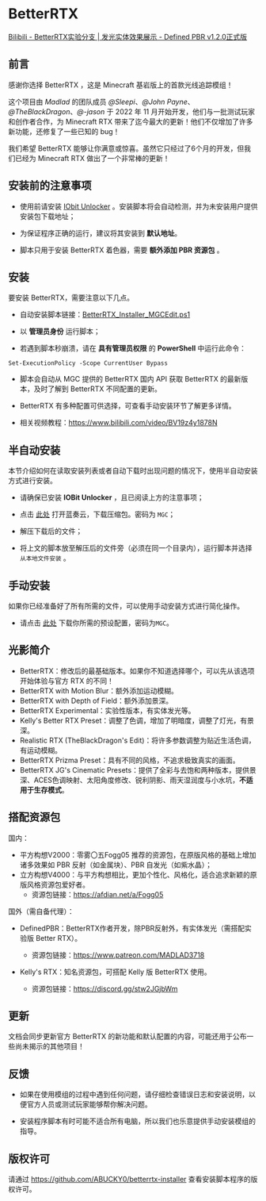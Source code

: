 # BetterRTX

<primary-label ref="manual"/>

<secondary-label ref="bedoc"/>
<secondary-label ref="moddoc"/>

[Bilibili - BetterRTX实验分支 | 发光实体效果展示 - Defined PBR v1.2.0正式版](https://b23.tv/BV1Z94y1H74o)

[//]: # (<procedure title="Bilibili 演示视频" collapsible="true">)

[//]: # (<iframe src="//player.bilibili.com/player.html?aid=375588815&bvid=BV1so4y1m7U5&cid=339262048&page=1" scrolling="no" border="0" frameborder="no" framespacing="0" allowfullscreen="true"/>)

[//]: # (</procedure>)

<!--如果将来 Writerside 支持了 <iframe/> 再取消上面的注释-->

## 前言

感谢你选择 BetterRTX ，这是 Minecraft 基岩版上的首款光线追踪模组！

这个项目由 _Madlad_ 的团队成员 _@Sleepi_、_@John Payne_、_@TheBlackDragon_、_@-jason_ 于 2022 年 11 月开始开发，他们与一批测试玩家和创作者合作，为 Minecraft RTX 带来了迄今最大的更新！他们不仅增加了许多新功能，还修复了一些已知的 bug！

我们希望 BetterRTX 能够让你满意或惊喜。虽然它只经过了6个月的开发，但我们已经为 Minecraft RTX 做出了一个非常棒的更新！

## 安装前的注意事项

- 使用前请安装 [IObit Unlocker](https://www.iobit.com/en/iobit-unlocker.php) 。安装脚本将会自动检测，并为未安装用户提供安装包下载地址；

- 为保证程序正确的运行，建议将其安装到 **默认地址**。

- 脚本只用于安装 BetterRTX 着色器，需要 **额外添加 PBR 资源包** 。

## 安装

要安装 BetterRTX，需要注意以下几点。

- 自动安装脚本链接：[BetterRTX_Installer_MGCEdit.ps1](https://bbrtx.minegraph.cn/BetterRTX_Installer_MGCEdit.ps1)

- 以 **管理员身份** 运行脚本；

- 若遇到脚本秒崩溃，请在 **具有管理员权限** 的 **PowerShell** 中运行此命令：

```Shell
Set-ExecutionPolicy -Scope CurrentUser Bypass
```

- 脚本会自动从 MGC 提供的 BetterRTX 国内 API 获取 BetterRTX 的最新版本，及时了解到 BetterRTX 不同配置的更新。

- BetterRTX 有多种配置可供选择，可查看手动安装环节了解更多详情。

- 相关视频教程：<https://www.bilibili.com/video/BV19z4y1878N>

## 半自动安装

本节介绍如何在读取安装列表或者自动下载时出现问题的情况下，使用半自动安装方式进行安装。

- 请确保已安装 **IOBit Unlocker** ，且已阅读上方的注意事项；

- 点击 [此处](https://gxm13.lanzoub.com/b07v2jw2j) 打开蓝奏云，下载压缩包。密码为 `MGC`；

- 解压下载后的文件；

- 将上文的脚本放至解压后的文件旁（必须在同一个目录内），运行脚本并选择 `从本地文件安装` 。

## 手动安装

如果你已经准备好了所有所需的文件，可以使用手动安装方式进行简化操作。

- 请点击 [此处](https://gxm13.lanzoub.com/b07v2jw2j) 下载你所需的预设配置，密码为`MGC`。

## 光影简介

- BetterRTX：修改后的最基础版本。如果你不知道选择哪个，可以先从该选项开始体验与官方 RTX 的不同！
- BetterRTX with Motion Blur：额外添加运动模糊。
- BetterRTX with Depth of Field：额外添加景深。
- BetterRTX Experimental：实验性版本，有实体发光等。
- Kelly's Better RTX Preset：调整了色调，增加了明暗度，调整了灯光，有景深。
- Realistic RTX (TheBlackDragon's Edit)：将许多参数调整为贴近生活色调，有运动模糊。
- BetterRTX Prizma Preset：具有不同的风格，不追求极致真实的画面。
- BetterRTX JG's Cinematic Presets：提供了全彩与去饱和两种版本，提供景深、ACES色调映射、太阳角度修改、锐利阴影、雨天湿润度与小水坑，**不适用于生存模式**。

## 搭配资源包

国内：
- 平方构想V2000：零雾〇五Fogg05 推荐的资源包，在原版风格的基础上增加诸多效果如 PBR 反射（如金属块）、PBR 自发光（如紫水晶）；
- 立方构想V4000：与平方构想相比，更加个性化、风格化，适合追求新颖的原版风格资源包爱好者。
  - 资源包链接：<https://afdian.net/a/Fogg05>

国外（需自备代理）：
-  DefinedPBR：BetterRTX作者开发，除PBR反射外，有实体发光（需搭配实验版 Better RTX）。
   - 资源包链接：<https://www.patreon.com/MADLAD3718>

- Kelly's RTX：知名资源包，可搭配 Kelly 版 BetterRTX 使用。
  - 资源包链接：<https://discord.gg/stw2JGjbWm>

## 更新

文档会同步更新官方 BetterRTX 的新功能和默认配置的内容，可能还用于公布一些尚未揭示的其他项目！

## 反馈

- 如果在使用模组的过程中遇到任何问题，请仔细检查错误日志和安装说明，以便官方人员或测试玩家能够帮你解决问题。

- 安装程序脚本有时可能不适合所有电脑，所以我们也乐意提供手动安装模组的指导。

## 版权许可

请通过 <https://github.com/ABUCKY0/betterrtx-installer> 查看安装脚本程序的版权许可。
